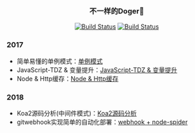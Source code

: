 <h3 align="center">不一样的Doger🐶</h3>

<p align="center">
   <a href=""><img id="like" src="https://img.shields.io/badge/掘金-755喜欢-blue.svg" alt="Build Status"></a>
   <a href=""><img id="read" src="https://img.shields.io/badge/掘金-1.93k阅读-blue.svg" alt="Build Status"></a>
  </p>
  
### 2017
  
 - 简单易懂的单例模式：[单例模式](https://juejin.im/post/5920fe8844d904006cc24e1f)
 - JavaScript-TDZ & 变量提升：[JavaScript-TDZ & 变量提升](https://github.com/renjie1996/Doger-FrontEnd-Blog/issues/1)
 - Node & Http缓存：[Node & Http缓存](https://github.com/renjie1996/Doger-FrontEnd-Blog/issues/2)

### 2018
 - Koa2源码分析(中间件模式)：[Koa2源码分析](https://github.com/renjie1996/Doger-FrontEnd-Blog/issues/6)
 - gitwebhook实现简单的自动化部署：[webhook + node-spider](https://github.com/renjie1996/node-acfun-spider)
